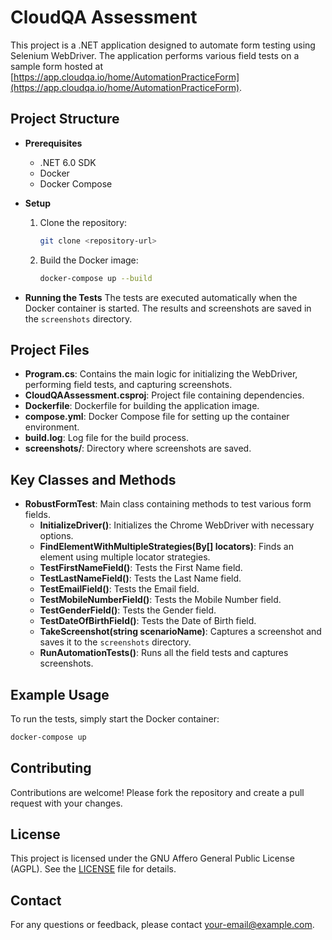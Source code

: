 # CloudQA Assessment

This project is a .NET application designed to automate form testing using Selenium WebDriver. The application performs various field tests on a sample form hosted at [https://app.cloudqa.io/home/AutomationPracticeForm](https://app.cloudqa.io/home/AutomationPracticeForm).

## Project Structure

- **Prerequisites**
	- .NET 6.0 SDK
	- Docker
	- Docker Compose

- **Setup**
	1. Clone the repository:
		 ```sh
		 git clone <repository-url>
		 ```
	2. Build the Docker image:
		 ```sh
		 docker-compose up --build
		 ```

- **Running the Tests**
	The tests are executed automatically when the Docker container is started. The results and screenshots are saved in the `screenshots` directory.

## Project Files

- **Program.cs**: Contains the main logic for initializing the WebDriver, performing field tests, and capturing screenshots.
- **CloudQAAssessment.csproj**: Project file containing dependencies.
- **Dockerfile**: Dockerfile for building the application image.
- **compose.yml**: Docker Compose file for setting up the container environment.
- **build.log**: Log file for the build process.
- **screenshots/**: Directory where screenshots are saved.

## Key Classes and Methods

- **RobustFormTest**: Main class containing methods to test various form fields.
	- **InitializeDriver()**: Initializes the Chrome WebDriver with necessary options.
	- **FindElementWithMultipleStrategies(By[] locators)**: Finds an element using multiple locator strategies.
	- **TestFirstNameField()**: Tests the First Name field.
	- **TestLastNameField()**: Tests the Last Name field.
	- **TestEmailField()**: Tests the Email field.
	- **TestMobileNumberField()**: Tests the Mobile Number field.
	- **TestGenderField()**: Tests the Gender field.
	- **TestDateOfBirthField()**: Tests the Date of Birth field.
	- **TakeScreenshot(string scenarioName)**: Captures a screenshot and saves it to the `screenshots` directory.
	- **RunAutomationTests()**: Runs all the field tests and captures screenshots.

## Example Usage

To run the tests, simply start the Docker container:
```sh
docker-compose up
```

## Contributing

Contributions are welcome! Please fork the repository and create a pull request with your changes.

## License

This project is licensed under the GNU Affero General Public License (AGPL). See the [LICENSE](LICENSE) file for details.

## Contact

For any questions or feedback, please contact [your-email@example.com](mailto:your-email@example.com).
